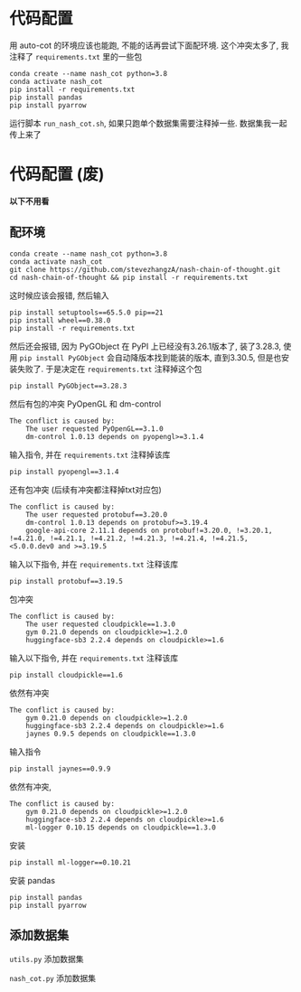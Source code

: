 # 代码配置

用 auto-cot 的环境应该也能跑, 不能的话再尝试下面配环境. 这个冲突太多了, 我注释了 `requirements.txt` 里的一些包

```
conda create --name nash_cot python=3.8
conda activate nash_cot
pip install -r requirements.txt
pip install pandas
pip install pyarrow
```

运行脚本 `run_nash_cot.sh`, 如果只跑单个数据集需要注释掉一些. 数据集我一起传上来了













# 代码配置 (废)

**以下不用看**

## 配环境


```
conda create --name nash_cot python=3.8
conda activate nash_cot
git clone https://github.com/stevezhangzA/nash-chain-of-thought.git
cd nash-chain-of-thought && pip install -r requirements.txt
```

这时候应该会报错, 然后输入

```
pip install setuptools==65.5.0 pip==21
pip install wheel==0.38.0
pip install -r requirements.txt
```

然后还会报错, 因为 PyGObject 在 PyPI 上已经没有3.26.1版本了, 装了3.28.3, 使用 `pip install PyGObject` 会自动降版本找到能装的版本, 直到3.30.5, 但是也安装失败了. 于是决定在 `requirements.txt` 注释掉这个包

```
pip install PyGObject==3.28.3
```

然后有包的冲突 PyOpenGL 和 dm-control

```
The conflict is caused by:
    The user requested PyOpenGL==3.1.0
    dm-control 1.0.13 depends on pyopengl>=3.1.4
```

输入指令, 并在 `requirements.txt` 注释掉该库

```
pip install pyopengl==3.1.4
```

还有包冲突 (后续有冲突都注释掉txt对应包)

```
The conflict is caused by:
    The user requested protobuf==3.20.0
    dm-control 1.0.13 depends on protobuf>=3.19.4
    google-api-core 2.11.1 depends on protobuf!=3.20.0, !=3.20.1, !=4.21.0, !=4.21.1, !=4.21.2, !=4.21.3, !=4.21.4, !=4.21.5, <5.0.0.dev0 and >=3.19.5
```

输入以下指令, 并在 `requirements.txt` 注释该库

```
pip install protobuf==3.19.5
```

包冲突

```
The conflict is caused by:
    The user requested cloudpickle==1.3.0
    gym 0.21.0 depends on cloudpickle>=1.2.0
    huggingface-sb3 2.2.4 depends on cloudpickle>=1.6
```

输入以下指令, 并在 `requirements.txt` 注释该库

```
pip install cloudpickle==1.6
```

依然有冲突

```
The conflict is caused by:
    gym 0.21.0 depends on cloudpickle>=1.2.0
    huggingface-sb3 2.2.4 depends on cloudpickle>=1.6
    jaynes 0.9.5 depends on cloudpickle==1.3.0
```

输入指令

```
pip install jaynes==0.9.9
```

依然有冲突, 

```
The conflict is caused by:
    gym 0.21.0 depends on cloudpickle>=1.2.0
    huggingface-sb3 2.2.4 depends on cloudpickle>=1.6
    ml-logger 0.10.15 depends on cloudpickle==1.3.0
```

安装

```
pip install ml-logger==0.10.21
```

安装 pandas

```
pip install pandas
pip install pyarrow
```


## 添加数据集

`utils.py` 添加数据集

`nash_cot.py` 添加数据集